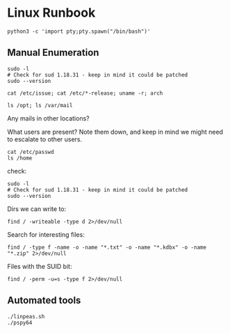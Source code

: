 # Linux Runbook

```
python3 -c 'import pty;pty.spawn("/bin/bash")'
```


## Manual Enumeration

```
sudo -l
# Check for sud 1.18.31 - keep in mind it could be patched
sudo --version
```

```
cat /etc/issue; cat /etc/*-release; uname -r; arch
```

```
ls /opt; ls /var/mail
```
Any mails in other locations?


What users are present? Note them down, and keep in mind we might need to escalate to other users.
```
cat /etc/passwd
ls /home
```

check:

```
sudo -l
# Check for sud 1.18.31 - keep in mind it could be patched
sudo --version
```

Dirs we can write to:

```
find / -writeable -type d 2>/dev/null
```

Search for interesting files:

```
find / -type f -name -o -name "*.txt" -o -name "*.kdbx" -o -name "*.zip" 2>/dev/null
```

Files with the SUID bit:

```
find / -perm -u=s -type f 2>/dev/null
```

## Automated tools

```
./linpeas.sh
./pspy64
```

